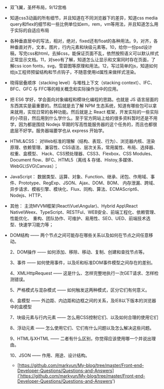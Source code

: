 - 双飞翼，圣杯布局，9/12宫格
- 知道css3动画的所有细节，并且知道在不同浏览器下的差异，知道css media query和flex的细节和一些比例单位如em，rem，vm等用法，并且知道怎么用于实际的自适应布局
- 各种垂直居中的写法，相对，绝对，fixed还有float的各种用法。9，对齐，各种垂直对齐，文本，图片，行内元素和块级元素等。10，给你一份psd设计稿，写完css和html，去掉css，能保证页面不乱，依然按照语义可以默认样式正常显示文档。11，对seo有了解，知道怎么让显示和文案同时存在页面，了解css icon fonts，svg，雪碧图等原理和用法。12，写过简单的js，知道如何给js工程师预留结构和节点钩子，不随意使用id属性来做样式渲染。
- 晓得层叠顺序（stacking level）与堆栈上下文（stacking context）、IFC、BFC、GFC 与 FFC等的相关概念和实际操作当中的应用。
- 把 ES6 学好，学会面向对象编程和模块化编程的思路。也就是 JS 语言层面的东西其实是最重要的。然后就是去了解 NPM 生态系统，知道有哪些包可以拿来就用，实现日常的各种功能。然后就是上 React 框架，开发实际的一些实际的小项目，然后用到什么学什么。至于官方网站上给的很多资料暂时还是不用学，因为都是围绕 Nodejs 早期的写高性能服务器的这个任务的，而且也都很底层不好学。服务器端要学也从 express 开始学。
- HTML&CSS：
	对Web标准的理解（结构、表现、行为）、浏览器内核、渲染原理、依赖管理、兼容性、CSS语法、层次关系，常用属性、布局、选择器、权重、盒模型、
	Hack、CSS预处理器、CSS3、Flexbox、CSS Modules、Document flow、BFC、HTML5（离线 & 存储、Histoy,多媒体、WebGL\SVG\Canvas）；		
- JavaScript：
    数据类型、运算、对象、Function、继承、闭包、作用域、事件、Prototype、RegExp、JSON、Ajax、DOM、BOM、
    内存泄漏、跨域、异步请求、模板引擎、模块化、Flux、同构、算法、ECMAScript6、Nodejs、HTTP、

- 其他：
    主流MVVM框架(React\Vue\Angular)、Hybrid App\React Native\Weex、TypeScript、RESTFul、WEB安全、前端工程化、依赖管理、性能优化、
    重构、团队协作、可维护、易用性、SEO、UED、前端技术选型、快速学习能力等；
- DOM结构 —— 两个节点之间可能存在哪些关系以及如何在节点之间任意移动。

	2、DOM操作 —— 如何添加、移除、移动、复制、创建和查找节点等。

	3、事件 —— 如何使用事件，以及IE和标准DOM事件模型之间存在的差别。

	4、XMLHttpRequest —— 这是什么、怎样完整地执行一次GET请求、怎样检测错误。

	5、严格模式与混杂模式 —— 如何触发这两种模式，区分它们有何意义。

	6、盒模型 —— 外边距、内边距和边框之间的关系，及IE8以下版本的浏览器中的盒模型

	7、块级元素与行内元素 —— 怎么用CSS控制它们、以及如何合理的使用它们

	8、浮动元素 —— 怎么使用它们、它们有什么问题以及怎么解决这些问题。

	9、HTML与XHTML —— 二者有什么区别，你觉得应该使用哪一个并说出理由。

	10、JSON —— 作用、用途、设计结构。
    - [https://github.com/markyun/My-blog/tree/master/Front-end-Developer-Questions/Questions-and-Answers]('https://github.com/markyun/My-blog/tree/master/Front-end-Developer-Questions/Questions-and-Answers')